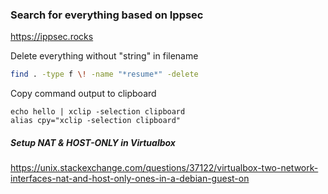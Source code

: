 ### Search for everything based on Ippsec
https://ippsec.rocks

Delete everything without "string" in filename
```sh
find . -type f \! -name "*resume*" -delete
```

Copy command output to clipboard
```
echo hello | xclip -selection clipboard
alias cpy="xclip -selection clipboard"
```

##### Setup NAT & HOST-ONLY in Virtualbox
https://unix.stackexchange.com/questions/37122/virtualbox-two-network-interfaces-nat-and-host-only-ones-in-a-debian-guest-on
